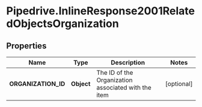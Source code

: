 # Pipedrive.InlineResponse2001RelatedObjectsOrganization

## Properties

Name | Type | Description | Notes
------------ | ------------- | ------------- | -------------
**ORGANIZATION_ID** | **Object** | The ID of the Organization associated with the item | [optional] 


